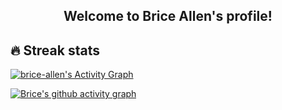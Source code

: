 <h2 align="center">
  Welcome to Brice Allen's profile!
</h2>

## 🔥 Streak stats

<!-- GitHub Readme Streak Stats - https://github.com/DenverCoder1/github-readme-streak-stats -->
<a href="https://github.com/ashutosh00710/github-readme-activity-graph"><img alt="brice-allen's Activity Graph" src="http://github-readme-streak-stats.herokuapp.com?user=brice-allen&theme=tokyonight&date_format=M%20j%5B%2C%20Y%5D)" /></a>

<!-- https://github.com/ashutosh00710/github-readme-activity-graph -->
[![Brice's github activity graph](https://activity-graph.herokuapp.com/graph?username=brice-allen&theme=default)](https://github.com/ashutosh00710/github-readme-activity-graph)


